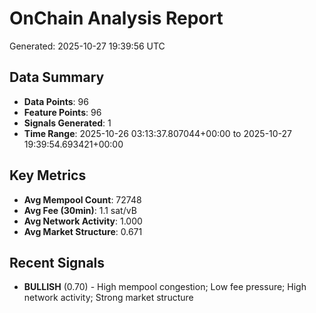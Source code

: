 # OnChain Analysis Report
Generated: 2025-10-27 19:39:56 UTC

## Data Summary
- **Data Points**: 96
- **Feature Points**: 96
- **Signals Generated**: 1
- **Time Range**: 2025-10-26 03:13:37.807044+00:00 to 2025-10-27 19:39:54.693421+00:00

## Key Metrics
- **Avg Mempool Count**: 72748
- **Avg Fee (30min)**: 1.1 sat/vB
- **Avg Network Activity**: 1.000
- **Avg Market Structure**: 0.671

## Recent Signals
- **BULLISH** (0.70) - High mempool congestion; Low fee pressure; High network activity; Strong market structure

